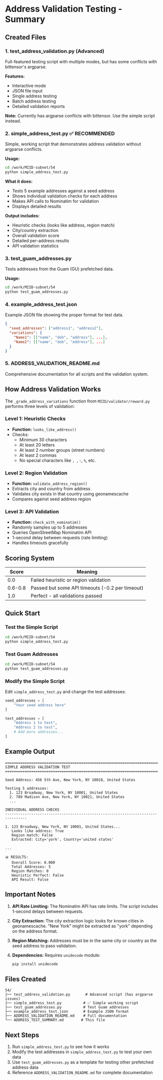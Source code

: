 # Address Validation Testing - Summary

## Created Files

### 1. **test_address_validation.py** (Advanced)
Full-featured testing script with multiple modes, but has some conflicts with bittensor's argparse.

**Features:**
- Interactive mode
- JSON file input
- Single address testing
- Batch address testing
- Detailed validation reports

**Note:** Currently has argparse conflicts with bittensor. Use the simple script instead.

### 2. **simple_address_test.py** ✅ **RECOMMENDED**
Simple, working script that demonstrates address validation without argparse conflicts.

**Usage:**
```bash
cd /work/MIID-subnet/54
python simple_address_test.py
```

**What it does:**
- Tests 5 example addresses against a seed address
- Shows individual validation checks for each address
- Makes API calls to Nominatim for validation
- Displays detailed results

**Output includes:**
- Heuristic checks (looks like address, region match)
- City/country extraction
- Overall validation score
- Detailed per-address results
- API validation statistics

### 3. **test_guam_addresses.py**
Tests addresses from the Guam (GU) prefetched data.

**Usage:**
```bash
cd /work/MIID-subnet/54
python test_guam_addresses.py
```

### 4. **example_address_test.json**
Example JSON file showing the proper format for test data.

```json
{
  "seed_addresses": ["address1", "address2"],
  "variations": {
    "Name1": [["name", "dob", "address"], ...],
    "Name2": [["name", "dob", "address"], ...]
  }
}
```

### 5. **ADDRESS_VALIDATION_README.md**
Comprehensive documentation for all scripts and the validation system.

## How Address Validation Works

The `_grade_address_variations` function from `MIID/validator/reward.py` performs three levels of validation:

### Level 1: Heuristic Checks
- **Function:** `looks_like_address()`
- Checks:
  - Minimum 30 characters
  - At least 20 letters
  - At least 2 number groups (street numbers)
  - At least 2 commas
  - No special characters like `, `, `:`, `%`, etc.

### Level 2: Region Validation
- **Function:** `validate_address_region()`
- Extracts city and country from address
- Validates city exists in that country using geonamescache
- Compares against seed address region

### Level 3: API Validation
- **Function:** `check_with_nominatim()`
- Randomly samples up to 5 addresses
- Queries OpenStreetMap Nominatim API
- 1-second delay between requests (rate limiting)
- Handles timeouts gracefully

## Scoring System

| Score | Meaning |
|-------|---------|
| 0.0 | Failed heuristic or region validation |
| 0.6-0.8 | Passed but some API timeouts (-0.2 per timeout) |
| 1.0 | Perfect - all validations passed |

## Quick Start

### Test the Simple Script
```bash
cd /work/MIID-subnet/54
python simple_address_test.py
```

### Test Guam Addresses
```bash
cd /work/MIID-subnet/54
python test_guam_addresses.py
```

### Modify the Simple Script
Edit `simple_address_test.py` and change the test addresses:

```python
seed_addresses = [
    "Your seed address here"
]

test_addresses = [
    "Address 1 to test",
    "Address 2 to test",
    # Add more addresses...
]
```

## Example Output

```
================================================================================
SIMPLE ADDRESS VALIDATION TEST
================================================================================

Seed Address: 456 5th Ave, New York, NY 10018, United States

Testing 5 addresses:
  1. 123 Broadway, New York, NY 10001, United States
  2. 789 Madison Ave, New York, NY 10021, United States
  ...

INDIVIDUAL ADDRESS CHECKS
--------------------------------------------------------------------------------

1. 123 Broadway, New York, NY 10001, United States...
   Looks like address: True
   Region match: False
   Extracted: City='york', Country='united states'

...

📊 RESULTS:
   Overall Score: 0.000
   Total Addresses: 5
   Region Matches: 0
   Heuristic Perfect: False
   API Result: False
```

## Important Notes

1. **API Rate Limiting:** The Nominatim API has rate limits. The script includes 1-second delays between requests.

2. **City Extraction:** The city extraction logic looks for known cities in geonamescache. "New York" might be extracted as "york" depending on the address format.

3. **Region Matching:** Addresses must be in the same city or country as the seed address to pass validation.

4. **Dependencies:** Requires `unidecode` module:
   ```bash
   pip install unidecode
   ```

## Files Created

```
54/
├── test_address_validation.py       # Advanced script (has argparse issues)
├── simple_address_test.py          # ✅ Simple working script
├── test_guam_addresses.py          # Test Guam addresses
├── example_address_test.json       # Example JSON format
├── ADDRESS_VALIDATION_README.md    # Full documentation
└── ADDRESS_TEST_SUMMARY.md        # This file
```

## Next Steps

1. Run `simple_address_test.py` to see how it works
2. Modify the test addresses in `simple_address_test.py` to test your own data
3. Use `test_guam_addresses.py` as a template for testing other prefetched address data
4. Reference `ADDRESS_VALIDATION_README.md` for complete documentation





